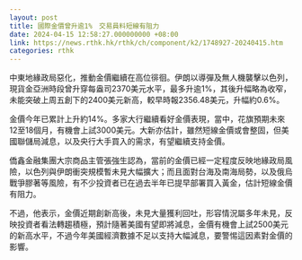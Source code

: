 ```yaml
---
layout: post
title: 國際金價曾升逾1%　交易員料短線有阻力
date: 2024-04-15 12:58:27.000000000 +08:00
link: https://news.rthk.hk/rthk/ch/component/k2/1748927-20240415.htm
categories: rthk
---
```


中東地緣政局惡化，推動金價繼續在高位徘徊。伊朗以導彈及無人機襲擊以色列，現貨金亞洲時段曾升穿每盎司2370美元水平，最多升逾1%，其後升幅略為收窄，未能突破上周五創下的2400美元新高，較早時報2356.48美元，升幅約0.6%。

金價今年已累計上升約14%。多家大行繼續看好金價表現，當中，花旗預期未來12至18個月，有機會上試3000美元。大新亦估計，雖然短線金價或會整固，但美國聯儲局減息，以及央行大手買入的需求，有望繼續支持金價。

僑鑫金融集團大宗商品主管張強生認為，當前的金價已經一定程度反映地緣政局風險，以色列與伊朗衝突規模暫未見大幅擴大；而且面對台海及南海局勢，以及俄烏戰爭膠著等風險，有不少投資者已在過去半年已提早部署買入黃金，估計短線金價有阻力。

不過，他表示，金價近期創新高後，未見大量獲利回吐，形容情況屬多年未見，反映投資者看法轉趨積極，預計隨著美國有望即將減息，金價有機會上試2500美元的新高水平，不過今年美國經濟數據不足以支持大幅減息，要警惕這因素對金價的影響。

